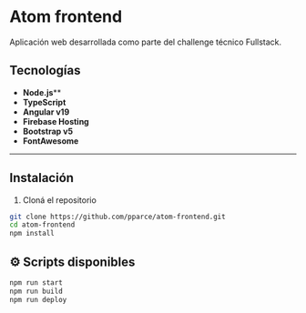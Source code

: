 # Atom frontend

Aplicación web desarrollada como parte del challenge técnico Fullstack.

## Tecnologías

- **Node.js****
- **TypeScript**
- **Angular v19**
- **Firebase Hosting**
- **Bootstrap v5**
- **FontAwesome**

---

## Instalación

1. Cloná el repositorio

```bash
git clone https://github.com/pparce/atom-frontend.git
cd atom-frontend
npm install
```

## ⚙️ Scripts disponibles

```bash
npm run start
npm run build
npm run deploy
```
